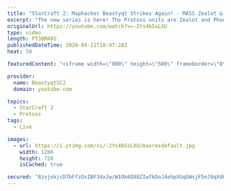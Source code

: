 ```yaml
---
title: "StarCraft 2: Maphacker Beastyqt Strikes Again! - MASS Zealot & Phoenix!"
excerpt: "The new series is here! The Protoss units are Zealot and Phoenix - take us to Grandmaster baby!  #ZealotPheonix #Beastyqt #StarCraft2 #SC2  Feel free to let me know if you have any suggestions for future videos. I hope you guys enjoy this one!  Check out my stream on Twitch if you enjoy my YouTube content."
originalUrl: https://youtube.com/watch?v=-2Ys4bSsLXU
type: video
length: PT30M40S
publishedDateTime: 2020-04-11T10:47:28Z
heat: 50

featuredContent: "<iframe width=\"800\" height=\"500\" frameborder=\"0\" src=\"https://www.youtube.com/embed/-2Ys4bSsLXU\" allow=\"accelerometer; autoplay; encrypted-media; gyroscope; picture-in-picture\" allowfullscreen></iframe>"

provider:
  name: BeastyqtSC2
  domain: youtube.com

topics:
  - StarCraft 2
  - Protoss
tags:
  - Live

images:
  - url: https://i.ytimg.com/vi/-2Ys4bSsLXU/maxresdefault.jpg
    width: 1280
    height: 720
    isCached: true

secured: "8zvjokjcD7bFfzOsIBF34xJw/W1Ok6Q98ZIwfkDoJ4ehpXGqGWsjF5eJ9qXdHWdzsoBSalmMU+OjL0hBmsxkDz3r7qb4ii6h5C4ftBLo3j0XPyzJGue/SXOXlmQnryudlR3CdchCwZG7JfuXU35HUUs+MCZd3WmLNLJQWV4Cgbm7BsfK3vimVxvko0Zbvd6Hc6B37L9ImyQ+9uARKPwy3nTAPWMxbfrC/vtX2YSSth7pIuv9KTOUTrxmk/0v3sd1/h067p3OUAu17Rudw1s+bA2tgYTZFzv+ofVlAhf2PdiHUmp9zXE85J9Wz5dEeOXsvtk/hWCjyF2iPqlt/0r48Rp5kSgocDSZWJ7bW8OHufSaOEdaAz+EDwwUtDCu52Sj6OrTuA2FgWspOkVl0pJPjMXW97AWGok0WTtanhu+V18=;uIOb6SadQNLGrK5p5cLFAg=="
---
```



